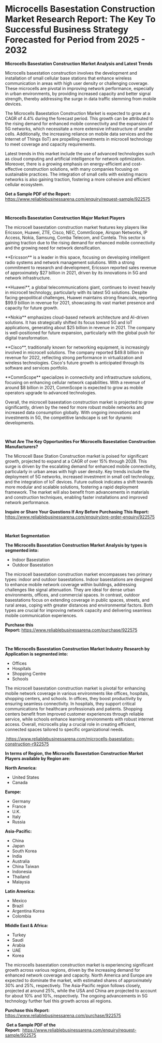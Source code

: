 <p><h1>Microcells Basestation Construction Market Research Report: The Key To Successful Business Strategy Forecasted for Period from 2025 - 2032</h1></p><p><strong>Microcells Basestation Construction Market Analysis and Latest Trends</strong></p>
<p><p>Microcells basestation construction involves the development and installation of small cellular base stations that enhance wireless communication in areas with high user density or challenging coverage. These microcells are pivotal in improving network performance, especially in urban environments, by providing increased capacity and better signal strength, thereby addressing the surge in data traffic stemming from mobile devices.</p><p>The Microcells Basestation Construction Market is expected to grow at a CAGR of 4.4% during the forecast period. This growth can be attributed to the rising demand for enhanced mobile connectivity and the expansion of 5G networks, which necessitate a more extensive infrastructure of smaller cells. Additionally, the increasing reliance on mobile data services and the Internet of Things (IoT) are propelling investments in microcell technology to meet coverage and capacity requirements.</p><p>Latest trends in this market include the use of advanced technologies such as cloud computing and artificial intelligence for network optimization. Moreover, there is a growing emphasis on energy-efficient and cost-effective construction solutions, with many companies focusing on sustainable practices. The integration of small cells with existing macro networks is also gaining traction, fostering a more cohesive and efficient cellular ecosystem.</p></p>
<p><strong>Get a Sample PDF of the Report:&nbsp;</strong> <a href="https://www.reliablebusinessarena.com/enquiry/request-sample/922575?utm_campaign=3255&utm_medium=2&utm_source=Github&utm_content=ia&utm_term=18042025&utm_id=microcells-basestation-construction">https://www.reliablebusinessarena.com/enquiry/request-sample/922575</a></p>
<p>&nbsp;</p>
<p><strong>Microcells Basestation Construction Major Market Players</strong></p>
<p><p>The microcell basestation construction market features key players like Ericsson, Huawei, ZTE, Cisco, NEC, CommScope, Airspan Networks, IP Access, Nokia, Samsung, Comba Telecom, and Contela. This sector is gaining traction due to the rising demand for enhanced mobile connectivity and the growing need for network densification.</p><p>**Ericsson** is a leader in this space, focusing on developing intelligent radio systems and network management solutions. With a strong commitment to research and development, Ericsson reported sales revenue of approximately $27 billion in 2021, driven by its innovations in 5G and network infrastructure.</p><p>**Huawei**, a global telecommunications giant, continues to invest heavily in microcell technology, particularly with its latest 5G solutions. Despite facing geopolitical challenges, Huawei maintains strong financials, reporting $99.9 billion in revenue for 2021, showcasing its vast market presence and capacity for future growth.</p><p>**Nokia** emphasizes cloud-based network architecture and AI-driven solutions. It has strategically shifted its focus toward 5G and IoT applications, generating about $25 billion in revenue in 2021. The company is well-positioned for future expansion, particularly with the global push for digital transformation.</p><p>**Cisco**, traditionally known for networking equipment, is increasingly involved in microcell solutions. The company reported $49.8 billion in revenue for 2022, reflecting strong performance in virtualization and wireless technologies. Cisco's future growth is anticipated through its software and services portfolio.</p><p>**CommScope** specializes in connectivity and infrastructure solutions, focusing on enhancing cellular network capabilities. With a revenue of around $8 billion in 2021, CommScope is expected to grow as mobile operators upgrade to advanced technologies.</p><p>Overall, the microcell basestation construction market is projected to grow significantly, driven by the need for more robust mobile networks and increased data consumption globally. With ongoing innovations and investments in 5G, the competitive landscape is set for dynamic developments.</p></p>
<p>&nbsp;</p>
<p><strong>What Are The Key Opportunities For Microcells Basestation Construction Manufacturers?</strong></p>
<p><p>The Microcell Base Station Construction market is poised for significant growth, projected to expand at a CAGR of over 15% through 2028. This surge is driven by the escalating demand for enhanced mobile connectivity, particularly in urban areas with high user density. Key trends include the deployment of 5G networks, increased investment in small cell technology, and the integration of IoT devices. Future outlook indicates a shift towards more modular and scalable solutions, fostering a rapid deployment framework. The market will also benefit from advancements in materials and construction techniques, enabling faster installations and improved network performance.</p></p>
<p><strong>Inquire or Share Your Questions If Any Before Purchasing This Report:</strong> <a href="https://www.reliablebusinessarena.com/enquiry/pre-order-enquiry/922575?utm_campaign=3255&utm_medium=2&utm_source=Github&utm_content=ia&utm_term=18042025&utm_id=microcells-basestation-construction">https://www.reliablebusinessarena.com/enquiry/pre-order-enquiry/922575</a></p>
<p>&nbsp;</p>
<p><strong>Market Segmentation</strong></p>
<p><strong>The Microcells Basestation Construction Market Analysis by types is segmented into:</strong></p>
<p><ul><li>Indoor Basestation</li><li>Outdoor Basestation</li></ul></p>
<p><p>The microcell basestation construction market encompasses two primary types: indoor and outdoor basestations. Indoor basestations are designed to enhance mobile network coverage within buildings, addressing challenges like signal attenuation. They are ideal for dense urban environments, offices, and commercial spaces. In contrast, outdoor basestations focus on extending coverage in public spaces, streets, and rural areas, coping with greater distances and environmental factors. Both types are crucial for improving network capacity and delivering seamless mobile communication experiences.</p></p>
<p><strong>Purchase this Report:&nbsp;</strong><a href="https://www.reliablebusinessarena.com/purchase/922575?utm_campaign=3255&utm_medium=2&utm_source=Github&utm_content=ia&utm_term=18042025&utm_id=microcells-basestation-construction">https://www.reliablebusinessarena.com/purchase/922575</a></p>
<p>&nbsp;</p>
<p><strong>The Microcells Basestation Construction Market Industry Research by Application is segmented into:</strong></p>
<p><ul><li>Offices</li><li>Hospitals</li><li>Shopping Centre</li><li>Schools</li></ul></p>
<p><p>The microcell basestation construction market is pivotal for enhancing mobile network coverage in various environments like offices, hospitals, shopping centers, and schools. In offices, they boost productivity by ensuring seamless connectivity. In hospitals, they support critical communications for healthcare professionals and patients. Shopping centers benefit from improved customer experiences through reliable service, while schools enhance learning environments with robust internet access. Overall, microcells play a crucial role in creating efficient, connected spaces tailored to specific organizational needs.</p></p>
<p><a href="https://www.reliablebusinessarena.com/microcells-basestation-construction-r922575?utm_campaign=3255&utm_medium=2&utm_source=Github&utm_content=ia&utm_term=18042025&utm_id=microcells-basestation-construction">&nbsp;https://www.reliablebusinessarena.com/microcells-basestation-construction-r922575</a></p>
<p><strong>In terms of Region, the Microcells Basestation Construction Market Players available by Region are:</strong></p>
<p>
    <p> <strong> North America: </strong>
        <ul>
            <li>United States</li>
            <li>Canada</li>
        </ul>
        </p> 
    <p> <strong> Europe: </strong>
        <ul>
            <li>Germany</li>
            <li>France</li>
            <li>U.K.</li>
            <li>Italy</li>
            <li>Russia</li>
        </ul>
        </p> 
    <p> <strong> Asia-Pacific: </strong>
        <ul>
            <li>China</li>
            <li>Japan</li>
            <li>South Korea</li>
            <li>India</li>
            <li>Australia</li>
            <li>China Taiwan</li>
            <li>Indonesia</li>
            <li>Thailand</li>
            <li>Malaysia</li>
        </ul>
        </p> 
    <p> <strong> Latin America: </strong>
        <ul>
            <li>Mexico</li>
            <li>Brazil</li>
            <li>Argentina Korea</li>
            <li>Colombia</li>
        </ul>
        </p> 
    <p> <strong> Middle East & Africa: </strong>
        <ul>
            <li>Turkey</li>
            <li>Saudi</li>
            <li>Arabia</li>
            <li>UAE</li>
            <li>Korea</li>
        </ul>
    </p>
    </p>
<p><p>The microcells basestation construction market is experiencing significant growth across various regions, driven by the increasing demand for enhanced network coverage and capacity. North America and Europe are expected to dominate the market, with estimated shares of approximately 30% and 25%, respectively. The Asia-Pacific region follows closely, projected at around 25%, while the USA and China are projected to account for about 10% and 10%, respectively. The ongoing advancements in 5G technology further fuel this growth across all regions.</p></p>
<p><strong>Purchase this Report: </strong><a href="https://www.reliablebusinessarena.com/purchase/922575?utm_campaign=3255&utm_medium=2&utm_source=Github&utm_content=ia&utm_term=18042025&utm_id=microcells-basestation-construction">https://www.reliablebusinessarena.com/purchase/922575</a></p>
<p>&nbsp;<strong>Get a Sample PDF of the Report:&nbsp;&nbsp;</strong><a href="https://www.reliablebusinessarena.com/enquiry/request-sample/922575?utm_campaign=3255&utm_medium=2&utm_source=Github&utm_content=ia&utm_term=18042025&utm_id=microcells-basestation-construction">https://www.reliablebusinessarena.com/enquiry/request-sample/922575</a></p>
<p><strong></strong></p>
<p><p></p><p></p><p></p></p>